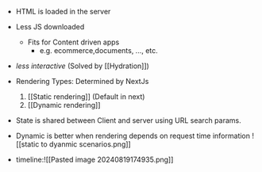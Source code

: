 - HTML is loaded in the server
- Less JS downloaded
    - Fits for Content driven apps 
	    - e.g. ecommerce,documents, ..., etc.
- _less interactive_ (Solved by [[Hydration]])
- Rendering Types: Determined by NextJs
    1. [[Static rendering]] (Default in next)
    2. [[Dynamic rendering]]
- State is shared between Client and server using URL search params.
- Dynamic is better when rendering depends on request time information  ![[static to dyanmic scenarios.png]]

- timeline:![[Pasted image 20240819174935.png]]

